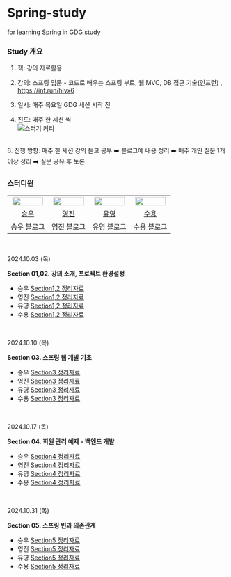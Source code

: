 # Spring-study
for  learning Spring in GDG study

### Study 개요

1. 책: 강의 자료활용
2. 강의: 스프링 입문 - 코드로 배우는 스프링 부트, 웹 MVC, DB 접근 기술(인프런) ,<br>
<https://inf.run/hivx6>

3. 일시: 매주 목요일 GDG 세션 시작 전
4. 진도: 매주 한 세션 씩<br>
![스터기 커리](https://github.com/user-attachments/assets/38b16688-b890-41c2-8c85-05e3693d3aa6)
<br>
6. 진행 방향: 매주 한 세션 강의 듣고 공부 ➡️ 블로그에 내용 정리 ➡️ 매주 개인 질문 1개 이상 정리 ➡️ 질문 공유 후 토론

<br>

### 스터디원

<table align="center">
<tr align="center">
<td><img src="https://avatars.githubusercontent.com/u/92345780?v=4" style="width:95%;"></td>
<td><img src="https://avatars.githubusercontent.com/u/156926628?v=4" style="width:95%;"></td>
<td><img src="https://avatars.githubusercontent.com/u/181312333?v=4" style="width:95%; "></td>
<td><img src="https://avatars.githubusercontent.com/u/137254772?v=4" style="width:95%; "></td>
</tr>


<tr align="center">
<td><a href="https://github.com/baikseungwoo">승우</td>
<td><a href="https://github.com/J0725">영진</td>
<td><a href="https://github.com/yuyoung924">유영</td>
<td><a href="https://github.com/protruser">수용</td>

</tr>


<tr align="center">
<td><a href="https://velog.io/@swbaik01/posts">승우 블로그</td>
<td><a href="https://velog.io/@younjin_02/posts">영진 블로그</td>
<td><a href="https://velog.io/@yuyoung924/posts">유영 블로그</td>
<td><a href="https://protruser.tistory.com">수용 블로그</td>
</tr>
</table>

<br>

2024.10.03 (목)

**Section 01,02. 강의 소개, 프로젝트 환경설정**

* 승우 <a href="https://velog.io/@swbaik01/Spring-프로젝트-환경설정">Section1,2 정리자료</a>
* 영진 <a href="https://velog.io/@younjin_02/Spring-%EC%8A%A4%ED%84%B0%EB%94%94-01.-%ED%94%84%EB%A1%9C%EC%A0%9D%ED%8A%B8-%ED%99%98%EA%B2%BD%EC%84%A4%EC%A0%95">Section1,2 정리자료</a>
* 유영 <a href="">Section1,2 정리자료</a>
* 수용 <a href="">Section1,2 정리자료</a>
<br>

2024.10.10 (목)

**Section 03. 스프링 웹 개발 기초**

* 승우 <a href="https://velog.io/@swbaik01/Spring-웹-개발-기초-4l82i4f8">Section3 정리자료</a>
* 영진 <a href="">Section3 정리자료</a>
* 유영 <a href="">Section3 정리자료</a>
* 수용 <a href="https://protruser.tistory.com/59">Section3 정리자료</a>
<br>

2024.10.17 (목)

**Section 04. 회원 관리 예제 - 백엔드 개발**

* 승우 <a href="">Section4 정리자료</a>
* 영진 <a href="">Section4 정리자료</a>
* 유영 <a href="">Section4 정리자료</a>
* 수용 <a href="">Section4 정리자료</a>
<br>

2024.10.31 (목)

**Section 05. 스프링 빈과 의존관계**

* 승우 <a href="">Section5 정리자료</a>
* 영진 <a href="">Section5 정리자료</a>
* 유영 <a href="">Section5 정리자료</a>
* 수용 <a href="">Section5 정리자료</a>
<br>


